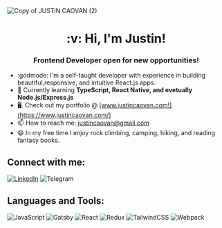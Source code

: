 ![Copy of JUSTIN CAOVAN (2)](https://user-images.githubusercontent.com/61437879/127384573-0a0485d8-5709-4157-b9f8-cbb859aaba18.png)

<h1 align='center'>:v: Hi, I'm Justin!</h1> 
<h3 align='center'>Frontend Developer open for new opportunities!</h3>

<!-- ![linkedin-box-fill](https://user-images.githubusercontent.com/61437879/132145413-9dddeb83-ea21-47c1-a6a6-7bb383fae34e.png)
 -->

* :godmode: I'm a self-taught developer with experience in building beautiful,responsive, and intuitive React.js apps.
* 📝   Currently learning **TypeScript, React Native, and evetually Node.js/Express.js**
* 🖥.  Check out my portfolio @ [www.justincaovan.com!](https://www.justincaovan.com/)
* 📫   How to reach me: justincaovan@gmail.com
* 😄 In my free time I enjoy rock climbing, camping, hiking, and reading fantasy books.

<!-- *  In my free time, I enjoy rock climbing and immersing myself in a fantasy novel.
 -->
## Connect with me:
[![LinkedIn](https://img.shields.io/badge/linkedin-%230077B5.svg?style=for-the-badge&logo=linkedin&logoColor=white)](https://www.linkedin.com/in/justincaovan/)
![Telegram](https://img.shields.io/badge/Telegram-2CA5E0?style=for-the-badge&logo=telegram&logoColor=white)


## Languages and Tools:
<!-- ![reactjs-line](https://user-images.githubusercontent.com/61437879/132145701-1a81dcbb-9abe-497f-8c39-9d411597c77c.png) -->
<!-- ![cactus-fill](https://user-images.githubusercontent.com/61437879/132145913-92a0dcb5-1941-4d38-809e-40d4f7a9ba07.png) -->
![JavaScript](https://img.shields.io/badge/javascript-%23323330.svg?style=for-the-badge&logo=javascript&logoColor=%23F7DF1E)
![Gatsby](https://img.shields.io/badge/Gatsby-%23663399.svg?style=for-the-badge&logo=gatsby&logoColor=white)
![React](https://img.shields.io/badge/react-%2320232a.svg?style=for-the-badge&logo=react&logoColor=%2361DAFB)
![Redux](https://img.shields.io/badge/redux-%23593d88.svg?style=for-the-badge&logo=redux&logoColor=white)
![TailwindCSS](https://img.shields.io/badge/tailwindcss-%2338B2AC.svg?style=for-the-badge&logo=tailwind-css&logoColor=white)
![Webpack](https://img.shields.io/badge/webpack-%238DD6F9.svg?style=for-the-badge&logo=webpack&logoColor=black)
